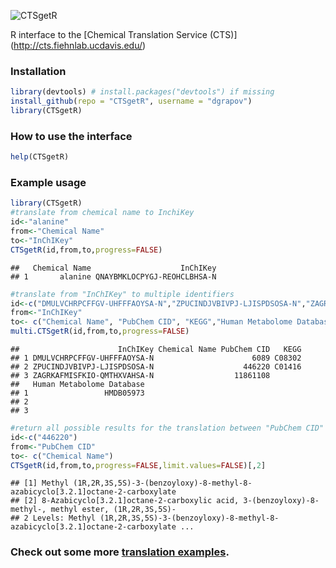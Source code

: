 ![CTSgetR](https://github.com/dgrapov/CTSgetR/blob/master/etc/ctsgetR_logo.png?raw=true)

R interface to the [Chemical Translation Service (CTS)] (http://cts.fiehnlab.ucdavis.edu/)

### Installation
```r
library(devtools) # install.packages("devtools") if missing
install_github(repo = "CTSgetR", username = "dgrapov")
library(CTSgetR)
```

### How to use the interface
```r
help(CTSgetR)
```

### Example usage

```r
library(CTSgetR)
#translate from chemical name to InchiKey
id<-"alanine"
from<-"Chemical Name"
to<-"InChIKey"
CTSgetR(id,from,to,progress=FALSE)
```

```
##   Chemical Name                    InChIKey
## 1       alanine QNAYBMKLOCPYGJ-REOHCLBHSA-N
```

```r
#translate from "InChIKey" to multiple identifiers
id<-c("DMULVCHRPCFFGV-UHFFFAOYSA-N","ZPUCINDJVBIVPJ-LJISPDSOSA-N","ZAGRKAFMISFKIO-QMTHXVAHSA-N")
from<-"InChIKey"
to<- c("Chemical Name", "PubChem CID", "KEGG","Human Metabolome Database")
multi.CTSgetR(id,from,to,progress=FALSE)
```

```
##                      InChIKey Chemical Name PubChem CID   KEGG
## 1 DMULVCHRPCFFGV-UHFFFAOYSA-N                      6089 C08302
## 2 ZPUCINDJVBIVPJ-LJISPDSOSA-N                    446220 C01416
## 3 ZAGRKAFMISFKIO-QMTHXVAHSA-N                  11861108       
##   Human Metabolome Database
## 1                 HMDB05973
## 2                          
## 3
```

```r
#return all possible results for the translation between "PubChem CID" and "Chemical Name"
id<-c("446220")
from<-"PubChem CID"
to<- c("Chemical Name")
CTSgetR(id,from,to,progress=FALSE,limit.values=FALSE)[,2]
```

```
## [1] Methyl (1R,2R,3S,5S)-3-(benzoyloxy)-8-methyl-8-azabicyclo[3.2.1]octane-2-carboxylate               
## [2] 8-Azabicyclo[3.2.1]octane-2-carboxylic acid, 3-(benzoyloxy)-8-methyl-, methyl ester, (1R,2R,3S,5S)-
## 2 Levels: Methyl (1R,2R,3S,5S)-3-(benzoyloxy)-8-methyl-8-azabicyclo[3.2.1]octane-2-carboxylate ...
```


### Check out some more [translation examples](https://github.com/dgrapov/CTSgetR/wiki/Chemical-Translation-System-in-R).

